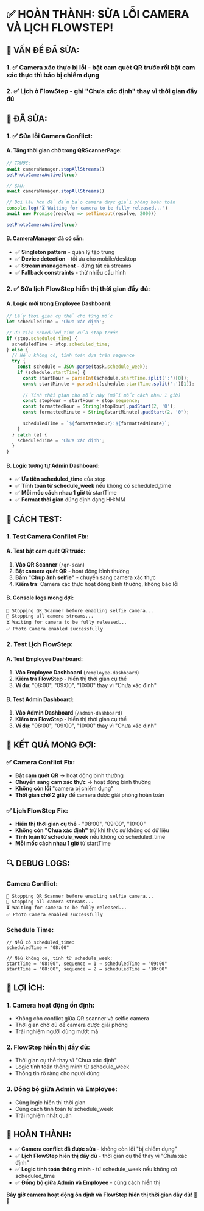 # ✅ HOÀN THÀNH: SỬA LỖI CAMERA VÀ LỊCH FLOWSTEP!

## 🎯 **VẤN ĐỀ ĐÃ SỬA:**

### **1. ✅ Camera xác thực bị lỗi** - bật cam quét QR trước rồi bật cam xác thực thì báo bị chiếm dụng
### **2. ✅ Lịch ở FlowStep** - ghi "Chưa xác định" thay vì thời gian đầy đủ

## 🔧 **ĐÃ SỬA:**

### **1. ✅ Sửa lỗi Camera Conflict:**

#### **A. Tăng thời gian chờ trong QRScannerPage:**
```typescript
// TRƯỚC:
await cameraManager.stopAllStreams()
setPhotoCameraActive(true)

// SAU:
await cameraManager.stopAllStreams()

// Đợi lâu hơn để đảm bảo camera được giải phóng hoàn toàn
console.log('⏳ Waiting for camera to be fully released...')
await new Promise(resolve => setTimeout(resolve, 2000))

setPhotoCameraActive(true)
```

#### **B. CameraManager đã có sẵn:**
- ✅ **Singleton pattern** - quản lý tập trung
- ✅ **Device detection** - tối ưu cho mobile/desktop
- ✅ **Stream management** - dừng tất cả streams
- ✅ **Fallback constraints** - thử nhiều cấu hình

### **2. ✅ Sửa lịch FlowStep hiển thị thời gian đầy đủ:**

#### **A. Logic mới trong Employee Dashboard:**
```typescript
// Lấy thời gian cụ thể cho từng mốc
let scheduledTime = 'Chưa xác định';

// Ưu tiên scheduled_time của stop trước
if (stop.scheduled_time) {
  scheduledTime = stop.scheduled_time;
} else {
  // Nếu không có, tính toán dựa trên sequence
  try {
    const schedule = JSON.parse(task.schedule_week);
    if (schedule.startTime) {
      const startHour = parseInt(schedule.startTime.split(':')[0]);
      const startMinute = parseInt(schedule.startTime.split(':')[1]);
      
      // Tính thời gian cho mốc này (mỗi mốc cách nhau 1 giờ)
      const stopHour = startHour + stop.sequence;
      const formattedHour = String(stopHour).padStart(2, '0');
      const formattedMinute = String(startMinute).padStart(2, '0');
      
      scheduledTime = `${formattedHour}:${formattedMinute}`;
    }
  } catch (e) {
    scheduledTime = 'Chưa xác định';
  }
}
```

#### **B. Logic tương tự Admin Dashboard:**
- ✅ **Ưu tiên scheduled_time** của stop
- ✅ **Tính toán từ schedule_week** nếu không có scheduled_time
- ✅ **Mỗi mốc cách nhau 1 giờ** từ startTime
- ✅ **Format thời gian** đúng định dạng HH:MM

## 🧪 **CÁCH TEST:**

### **1. Test Camera Conflict Fix:**

#### **A. Test bật cam quét QR trước:**
1. **Vào QR Scanner** (`/qr-scan`)
2. **Bật camera quét QR** - hoạt động bình thường
3. **Bấm "Chụp ảnh selfie"** - chuyển sang camera xác thực
4. **Kiểm tra**: Camera xác thực hoạt động bình thường, không báo lỗi

#### **B. Console logs mong đợi:**
```
🛑 Stopping QR Scanner before enabling selfie camera...
🛑 Stopping all camera streams...
⏳ Waiting for camera to be fully released...
✅ Photo Camera enabled successfully
```

### **2. Test Lịch FlowStep:**

#### **A. Test Employee Dashboard:**
1. **Vào Employee Dashboard** (`/employee-dashboard`)
2. **Kiểm tra FlowStep** - hiển thị thời gian cụ thể
3. **Ví dụ**: "08:00", "09:00", "10:00" thay vì "Chưa xác định"

#### **B. Test Admin Dashboard:**
1. **Vào Admin Dashboard** (`/admin-dashboard`)
2. **Kiểm tra FlowStep** - hiển thị thời gian cụ thể
3. **Ví dụ**: "08:00", "09:00", "10:00" thay vì "Chưa xác định"

## 🎯 **KẾT QUẢ MONG ĐỢI:**

### **✅ Camera Conflict Fix:**
- **Bật cam quét QR** → hoạt động bình thường
- **Chuyển sang cam xác thực** → hoạt động bình thường
- **Không còn lỗi** "camera bị chiếm dụng"
- **Thời gian chờ 2 giây** để camera được giải phóng hoàn toàn

### **✅ Lịch FlowStep Fix:**
- **Hiển thị thời gian cụ thể** - "08:00", "09:00", "10:00"
- **Không còn "Chưa xác định"** trừ khi thực sự không có dữ liệu
- **Tính toán từ schedule_week** nếu không có scheduled_time
- **Mỗi mốc cách nhau 1 giờ** từ startTime

## 🔍 **DEBUG LOGS:**

### **Camera Conflict:**
```
🛑 Stopping QR Scanner before enabling selfie camera...
🛑 Stopping all camera streams...
⏳ Waiting for camera to be fully released...
✅ Photo Camera enabled successfully
```

### **Schedule Time:**
```
// Nếu có scheduled_time:
scheduledTime = "08:00"

// Nếu không có, tính từ schedule_week:
startTime = "08:00", sequence = 1 → scheduledTime = "09:00"
startTime = "08:00", sequence = 2 → scheduledTime = "10:00"
```

## 🚀 **LỢI ÍCH:**

### **1. Camera hoạt động ổn định:**
- Không còn conflict giữa QR scanner và selfie camera
- Thời gian chờ đủ để camera được giải phóng
- Trải nghiệm người dùng mượt mà

### **2. FlowStep hiển thị đầy đủ:**
- Thời gian cụ thể thay vì "Chưa xác định"
- Logic tính toán thông minh từ schedule_week
- Thông tin rõ ràng cho người dùng

### **3. Đồng bộ giữa Admin và Employee:**
- Cùng logic hiển thị thời gian
- Cùng cách tính toán từ schedule_week
- Trải nghiệm nhất quán

## 🎉 **HOÀN THÀNH:**

- ✅ **Camera conflict đã được sửa** - không còn lỗi "bị chiếm dụng"
- ✅ **Lịch FlowStep hiển thị đầy đủ** - thời gian cụ thể thay vì "Chưa xác định"
- ✅ **Logic tính toán thông minh** - từ schedule_week nếu không có scheduled_time
- ✅ **Đồng bộ giữa Admin và Employee** - cùng cách hiển thị

**Bây giờ camera hoạt động ổn định và FlowStep hiển thị thời gian đầy đủ!** 🚀✅
